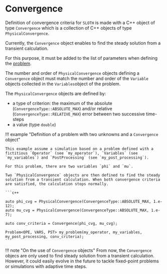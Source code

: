 # Convergence

Definition of convergence criteria for `SLOTH` is made with a C++ object of type `Convergence` which is a collection of C++ objects of type `PhysicalConvergence`.

Currently, the `Convergence` object enables to find the steady solution from a transient calculation. 

For this purpose, it must be added to the list of parameters when defining the [problem](../Problems/index.md).

The number and order of `PhysicalConvergence` objects defining a `Convergence` object must match the number and order of the `Variable` objects collected in the `Variables`object of the problem.

The `PhysicalConvergence` objects are defined by:

- a type of criterion: the maximum of the absolute (`ConvergenceType::ABSOLUTE_MAX`) and/or relative (`ConvergenceType::RELATIVE_MAX`) error between two successive time-steps
- a value (type `double`)


!!! example "Definition of a problem with two unknowns and a `Convergence` object"

    This example assume a simulation based on a problem defined with a fictitious `Operator` (see `my_operator`), `Variables` (see `my_variables`) and `PostProcessing` (see `my_post_processing`). 
 
    For this problem, there are two variables `phi` and `mu`.

    Two `PhysicalConvergence` objects are then defined to find the steady solution from a transient calculation. When both convergence criteria are satisfied, the calculation stops normally.

    ```c++

    auto phi_cvg = PhysicalConvergence(ConvergenceType::ABSOLUTE_MAX, 1.e-12);
    auto mu_cvg = PhysicalConvergence(ConvergenceType::ABSOLUTE_MAX, 1.e-7);

    auto conv_criteria = Convergence(phi_cvg, mu_cvg);

    Problem<OPE, VARS, PST> my_problem(my_operator, my_variables, my_post_processing, conv_criteria);
    ```

!!! note "On the use of `Convergence` objects"
    From now, the `Convergence` objecs are only used to find steady solution from a transient calculation. 
    However, it could easily evolve in the future to tackle fixed-point problems or simulations with adaptive time steps.